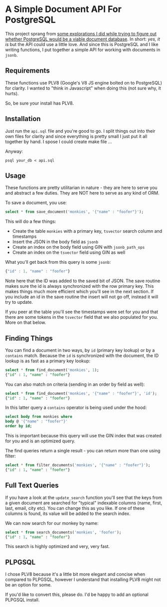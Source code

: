 # A Simple Document API For PostgreSQL

This project sprang from [some explorations I did while trying to figure out whether PostgreSQL would be a viable document database](http://rob.conery.io/category/postgres-document-api/). In short: *yes, it is* but the API could use a little love. And since this is PostgreSQL and I like writing functions, I put together a simple API for working with documents in `jsonb`.

## Requirements

These functions use PLV8 (Google's V8 JS engine bolted on to PostgreSQL) for clarity. I wanted to "think in Javascript" when doing this (not sure why, it hurts).

So, be sure your install has PLV8.

## Installation

Just run the `api.sql` file and you're good to go. I split things out into their own files for clarity and since everything is pretty small I just put it all together by hand. I spose I could create make file ...

Anyway:

```
psql your_db < api.sql
```

## Usage

These functions are pretty utilitarian in nature - they are here to serve you and abstract a few duties. They are NOT here to serve as any kind of ORM.

To save a document, you use:

```sql
select * from save_document('monkies', '{"name" : "foofer"}');
```

This will do a few things:

 - Create the table `monkies` with a primary key, `tsvector` search column and timestamps
 - Insert the JSON in the body field as `jsonb`
 - Create an index on the body field using GIN with `jsonb_path_ops`
 - Create an index on the `tsvector` field using GIN as well

What you'll get back from this query is some `jsonb`:

```js
{"id" : 1, "name" : "foofer"}
```

Note here that the ID was added to the saved bit of JSON. The save routine makes sure the id is always synchronized with the row primary key. This makes things much more efficient which you'll see in the next section. If you include an id in the save routine the insert will not go off, instead it will try to update.

If you peer at the table you'll see the timestamps were set for you and that there are some tokens in the `tsvector` field that we also populated for you. More on that below.

## Finding Things

You can find a document in two ways, by `id` (primary key lookup) or by a `contains` match. Because the `id` is synchronized with the document, the ID lookup is as fast as a primary key lookup:

```sql
select * from find_document('monkies', 1);
{"id" : 1, "name" : "foofer"}
```

You can also match on criteria (sending in an order by field as well):

```sql
select * from find_document('monkies', '{"name" : "foofer"}', 'id');
{"id" : 1, "name" : "foofer"}
```

In this latter query a `contains` operator is being used under the hood:

```sql
select body from monkies where
body @ '{"name" : "foofer"}'
order by id;
```

This is important because this query will use the GIN index that was created for you and is an optimized query.

The find queries return a single result - you can return more than one using filter:

```sql
select * from filter_documents('monkies', '{"name" : "foofer"}');
{"id" : 1, "name" : "foofer"}
```

## Full Text Queries

If you have a look at the `update_search` function you'll see that the keys from a given document are searched for "typical" indexable columns (name, first, last, email, city etc). You can change this as you like. If one of these columns is found, its value will be added to the search index.

We can now search for our monkey by name:

```sql
select * from search_documents('monkies', 'foofer');
{"id" : 1, "name" : "foofer"}
```

This search is highly optimized and very, very fast.

## PLPGSQL

I chose PLV8 because it's a little bit more elegant and concise when compared to PLPGSQL, however I understand that installing PLV8 might not be an option for some.

If you'd like to convert this, please do. I'd be happy to add an optional PLPGSQL install.
